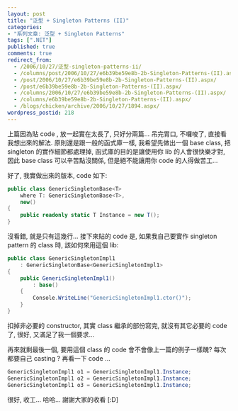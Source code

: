 ```yaml
---
layout: post
title: "泛型 + Singleton Patterns (II)"
categories:
- "系列文章: 泛型 + Singleton Patterns"
tags: [".NET"]
published: true
comments: true
redirect_from:
  - /2006/10/27/泛型-singleton-patterns-ii/
  - /columns/post/2006/10/27/e6b39be59e8b-2b-Singleton-Patterns-(II).aspx/
  - /post/2006/10/27/e6b39be59e8b-2b-Singleton-Patterns-(II).aspx/
  - /post/e6b39be59e8b-2b-Singleton-Patterns-(II).aspx/
  - /columns/2006/10/27/e6b39be59e8b-2b-Singleton-Patterns-(II).aspx/
  - /columns/e6b39be59e8b-2b-Singleton-Patterns-(II).aspx/
  - /blogs/chicken/archive/2006/10/27/1894.aspx/
wordpress_postid: 218
---
```


上篇因為貼 code , 放一起實在太長了, 只好分兩篇... 吊完胃口, 不囉唆了, 直接看我想出來的解法. 原則還是跟一般的函式庫一樣, 我希望先做出一個 base class, 把 singleton 的實作細節都處理掉, 函式庫的目的是讓使用你 lib 的人會很快樂才對, 因此 base class 可以辛苦點沒關係, 但是絕不能讓用你 code 的人得做苦工...

好了, 我實做出來的版本, code 如下:

```csharp
public class GenericSingletonBase<T>
    where T: GenericSingletonBase<T>,
    new()
{
    public readonly static T Instance = new T();
}
```

沒看錯, 就是只有這幾行... 接下來貼的 code 是, 如果我自己要實作 singleton pattern 的 class 時, 該如何來用這個 lib:

```csharp
public class GenericSingletonImpl1
    : GenericSingletonBase<GenericSingletonImpl1>
{
    public GenericSingletonImpl1()
        : base()
    {
        Console.WriteLine("GenericSingletonImpl1.ctor()");
    }
}
```

扣掉非必要的 constructor, 其實 class 繼承的部份寫完, 就沒有其它必要的 code 了, 很好, 又滿足了我一個要求...

再來就剩最後一個, 要用這個 class 的 code 會不會像上一篇的例子一樣醜? 每次都要自己 casting ? 再看一下 code ...

```csharp
GenericSingletonImpl1 o1 = GenericSingletonImpl1.Instance;
GenericSingletonImpl1 o2 = GenericSingletonImpl1.Instance;
GenericSingletonImpl1 o3 = GenericSingletonImpl1.Instance;
```

很好, 收工... 哈哈... 謝謝大家的收看 [:D]

